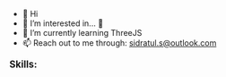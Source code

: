 - 👋 Hi
- 👀 I’m interested in... 🤔
- 🌱 I’m currently learning ThreeJS
- 📫 Reach out to me through: <a href=sidratul.s@outlook.com>sidratul.s@outlook.com</a>


<big><b><b>Skills:</b></b></big>


<!---
sidratulmuntahasara/sidratulmuntahasara is a ✨ special ✨ repository because its `README.md` (this file) appears on your GitHub profile.
You can click the Preview link to take a look at your changes.
--->
